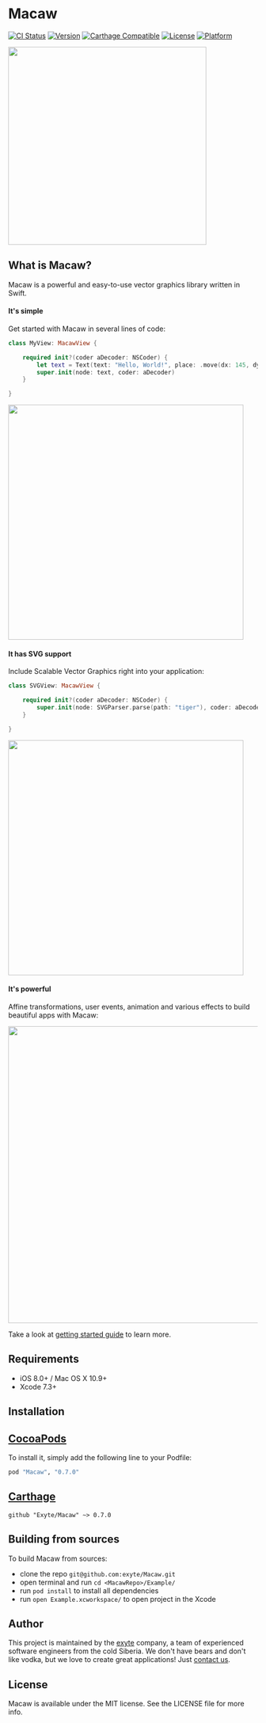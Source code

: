# Macaw

[![CI Status](https://travis-ci.org/exyte/Macaw.svg?style=flat)](https://travis-ci.org/exyte/Macaw)
[![Version](https://img.shields.io/cocoapods/v/Macaw.svg?style=flat)](http://cocoapods.org/pods/Macaw)
[![Carthage Compatible](https://img.shields.io/badge/Carthage-compatible-0473B3.svg?style=flat)](https://github.com/Carthage/Carthage)
[![License](https://img.shields.io/cocoapods/l/Macaw.svg?style=flat)](http://cocoapods.org/pods/Macaw)
[![Platform](https://img.shields.io/cocoapods/p/Macaw.svg?style=flat)](http://cocoapods.org/pods/Macaw)

<img src="https://github.com/exyte/Macaw/blob/master/logo.png" width="400">

## What is Macaw?

Macaw is a powerful and easy-to-use vector graphics library written in Swift.

#### It's simple

Get started with Macaw in several lines of code:

```swift
class MyView: MacawView {

	required init?(coder aDecoder: NSCoder) {
		let text = Text(text: "Hello, World!", place: .move(dx: 145, dy: 100))
		super.init(node: text, coder: aDecoder)
	}

}
```

<img src="https://www.dropbox.com/s/o4xe3eezk4zv901/macaw-readme-001.png?dl=1" width="475">

#### It has SVG support

Include Scalable Vector Graphics right into your application:

```swift
class SVGView: MacawView {

    required init?(coder aDecoder: NSCoder) {
        super.init(node: SVGParser.parse(path: "tiger"), coder: aDecoder)
    }

}
```

<img src="https://www.dropbox.com/s/p84o7komopmb2yn/macaw-howto-004.png?dl=1" width="475">

#### It's powerful

Affine transformations, user events, animation and various effects to build beautiful apps with Macaw:

<img src="https://www.dropbox.com/s/b6lspzzqa80ielk/periodic-ipad.gif?dl=1" width="600">

Take a look at [getting started guide](https://github.com/exyte/Macaw/wiki/Getting-started) to learn more.

## Requirements

* iOS 8.0+ / Mac OS X 10.9+
* Xcode 7.3+

## Installation

## [CocoaPods](http://cocoapods.org)

To install it, simply add the following line to your Podfile:
```ruby
pod "Macaw", "0.7.0"
```

## [Carthage](http://github.com/Carthage/Carthage)

```ogdl
github "Exyte/Macaw" ~> 0.7.0
```

## Building from sources

To build Macaw from sources:
* clone the repo `git@github.com:exyte/Macaw.git`
* open terminal and run `cd <MacawRepo>/Example/`
* run `pod install` to install all dependencies
* run `open Example.xcworkspace/` to open project in the Xcode

## Author

This project is maintained by the [exyte](http://www.exyte.com) company, a team of experienced software engineers from the cold Siberia. We don't have bears and don't like vodka, but we love to create great applications! Just [contact us](mailto:info@exyte.com).

## License

Macaw is available under the MIT license. See the LICENSE file for more info.
